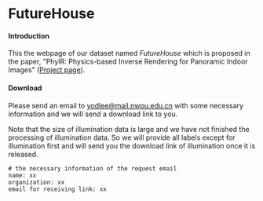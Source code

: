 # FutureHouse

#### Introduction

This the webpage of our dataset named *FutureHouse* which is proposed in the paper, "PhyIR: Physics-based Inverse Rendering for Panoramic Indoor Images" ([Project page](http://yodlee.top/PhyIR/)). 

#### Download

Please send an email to yodlee@mail.nwpu.edu.cn with some necessary information and we will send a download link to you. 

Note that the size of illumination data is large and we have not finished the processing of illumination data. So we will provide all labels except for illumination first and will send you the download link of illumination once  it is released.

```
# the necessary information of the request email
name: xx
organization: xx
email for receiving link: xx
```

